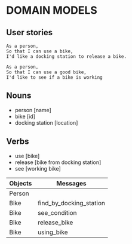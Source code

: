 

# DOMAIN MODELS

## User stories
```
As a person,
So that I can use a bike,
I'd like a docking station to release a bike.

As a person,
So that I can use a good bike,
I'd like to see if a bike is working

```
## Nouns
- person [name]
- bike [id]
- docking station [location]

## Verbs
- use [bike]
- release [bike from docking station]
- see [working bike]


Objects  | Messages
------------- | -------------
Person  |
Bike  | find_by_docking_station
Bike  | see_condition
Bike  | release_bike
Bike  | using_bike
